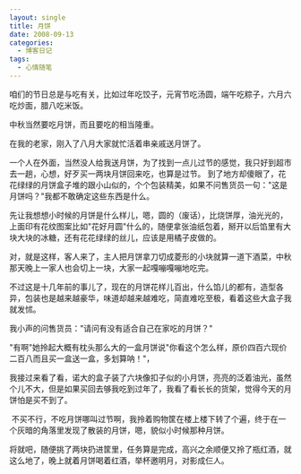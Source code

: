 ```yaml
---
layout: single
title: 月饼
date: 2008-09-13
categories:
  - 博客日记
tags:
  - 心情随笔
---
```


咱们的节日总是与吃有关，比如过年吃饺子，元宵节吃汤圆，端午吃粽子，六月六吃炒面，腊八吃米饭。

中秋当然要吃月饼，而且要吃的相当隆重。

在我的老家，刚入了八月大家就忙活着串亲戚送月饼了。

一个人在外面，当然没人给我送月饼，为了找到一点儿过节的感觉，我只好到超市去一趟，心想，好歹买一两块月饼回来吃，也算是过节。&nbsp;到了地方却傻眼了，花花绿绿的月饼盒子堆的跟小山似的，个个包装精美，如果不问售货员一句：\"这是月饼吗？\"我都不敢确定这些东西是什么。

先让我想想小时候的月饼是什么样儿，嗯，圆的（废话），比烧饼厚，油光光的，上面印有花纹图案比如\"花好月圆\"什么的，随便拿张油纸包着，掰开以后馅里有大块大块的冰糖，还有花花绿绿的丝儿，应该是用橘子皮做的。

对，就是这样，客人来了，主人把月饼拿刀切成菱形的小块就算一道下酒菜，中秋那天晚上一家人也会切上一块，大家一起嘎嘣嘎嘣地吃完。

不过这是十几年前的事儿了，现在的月饼花样儿百出，什么馅儿的都有，造型各异，包装也是越来越豪华，味道却越来越难吃，简直难吃至极，看着这些大盒子我就发怵。

我小声的问售货员：\"请问有没有适合自己在家吃的月饼？\"

\"有啊\"她拎起大概有枕头那么大的一盒月饼说\"你看这个怎么样，原价四百六现价二百八而且买一盒送一盒，多划算呐！\"，

我接过来看了看，诺大的盒子装了六块像扣子似的小月饼，亮亮的泛着油光，虽然个儿不大，但是如果买回去够我吃到过年了，我看了看长长的货架，觉得今天的月饼怕是买不到了。

&nbsp;不买不行，不吃月饼哪叫过节啊，我拎着购物筐在楼上楼下转了个遍，终于在一个灰暗的角落里发现了散装的月饼，嗯，貌似小时候那种月饼。

将就吧，随便挑了两块扔进筐里，任务算是完成，高兴之余顺便又拎了瓶红酒，就这么地了，晚上就着月饼喝着红酒，举杯邀明月，对影成仨人。
